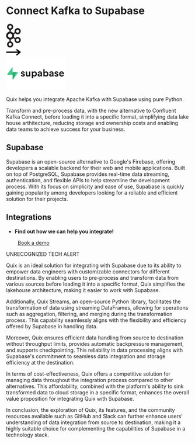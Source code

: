 # Connect Kafka to Supabase

<div class="connect-images cards blog-grid-card" markdown>
<div>
<img src="../images/kafka_logo.png" width="40px" />
</div>
<div>
<img src="../images/arrow.svg" width="40px" />
</div>
<div>
<img src="./images/supabase_1.jpg" />
</div>
</div>

Quix helps you integrate Apache Kafka with Supabase using pure Python.

Transform and pre-process data, with the new alternative to Confluent Kafka Connect, before loading it into a specific format, simplifying data lake house arthitecture, reducing storage and ownership costs and enabling data teams to achieve success for your business.

## Supabase

Supabase is an open-source alternative to Google's Firebase, offering developers a scalable backend for their web and mobile applications. Built on top of PostgreSQL, Supabase provides real-time data streaming, authentication, and flexible APIs to help streamline the development process. With its focus on simplicity and ease of use, Supabase is quickly gaining popularity among developers looking for a reliable and efficient solution for their projects.

## Integrations

<div class="grid cards" markdown>

- __Find out how we can help you integrate!__

    <a class="md-button md-button--primary" href="https://share.hsforms.com/1iW0TmZzKQMChk0lxd_tGiw4yjw2?__hstc=175542013.2303933fbd746c0ac86d9ccbe9bc9100.1728383268831.1729603416735.1729620918855.31&__hssc=175542013.1.1729620918855&__hsfp=2132701734" target="_blank" style="margin:.5rem;">Book a demo</a>

</div>


UNRECOGNIZED TECH ALERT

Quix is an ideal solution for integrating with Supabase due to its ability to empower data engineers with customizable connectors for different destinations. By enabling users to pre-process and transform data from various sources before loading it into a specific format, Quix simplifies the lakehouse architecture, making it easier to work with Supabase.

Additionally, Quix Streams, an open-source Python library, facilitates the transformation of data using streaming DataFrames, allowing for operations such as aggregation, filtering, and merging during the transformation process. This capability seamlessly aligns with the flexibility and efficiency offered by Supabase in handling data.

Moreover, Quix ensures efficient data handling from source to destination without throughput limits, provides automatic backpressure management, and supports checkpointing. This reliability in data processing aligns with Supabase's commitment to seamless data integration and storage efficiency at the destination.

In terms of cost-effectiveness, Quix offers a competitive solution for managing data throughout the integration process compared to other alternatives. This affordability, combined with the platform's ability to sink transformed data to cloud storage in a specific format, enhances the overall value proposition for integrating Quix with Supabase.

In conclusion, the exploration of Quix, its features, and the community resources available such as GitHub and Slack can further enhance users' understanding of data integration from source to destination, making it a highly suitable choice for complementing the capabilities of Supabase in a technology stack.

